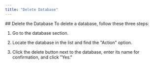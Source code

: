 ```yaml
--- 
title: "Delete Database"
---
```


<span className="smallFont">
## Delete the Database 
  To delete a database, follow these three steps:

  1. Go to the database section.
  <!-- img -->
  2. Locate the database in the list and find the "Action" option.
  <!-- img -->
  3. Click the delete button next to the database, enter its name for confirmation, and click "Yes."
  <!-- img -->
  </span>
